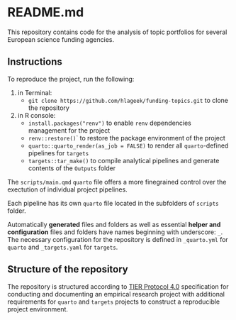 # README.md

<!-- badges: start -->

<!-- badges: end -->

This repository contains code for the analysis of topic portfolios for several European science funding agencies.

## Instructions

To reproduce the project, run the following:

1. in Terminal:
    - `git clone https://github.com/hlageek/funding-topics.git` to clone the repository
1. in R console:
    - `install.packages("renv")` to enable `renv` dependencies management for the project
    - `renv::restore()`\` to restore the package environment of the project
    - `quarto::quarto_render(as_job = FALSE)` to render all `quarto`-defined pipelines for `targets`
    - `targets::tar_make()` to compile analytical pipelines and generate contents of the `Outputs` folder

The `scripts/main.qmd` `quarto` file offers a more finegrained control over the exectution of individual project pipelines.

Each pipeline has its own `quarto` file located in the subfolders of `scripts` folder.

Automatically **generated** files and folders as well as essential **helper and configuration** files and folders have names beginning with underscore: `_`. The necessary configuration for the repository is defined in `_quarto.yml` for `quarto` and `_targets.yaml` for `targets`.

## Structure of the repository

The repository is structured according to [TIER Protocol 4.0](https://www.projecttier.org/tier-protocol/protocol-4-0) specification for conducting and documenting an empirical research project with additional requirements for `quarto` and `targets` projects to construct a reproducible project environment.
